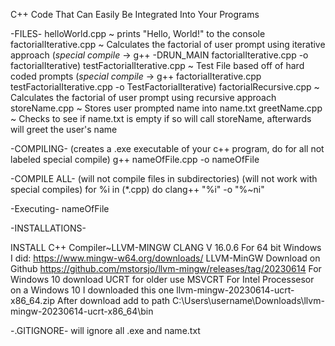 C++ Code That Can Easily Be Integrated Into Your Programs

-FILES-
helloWorld.cpp ~ prints "Hello, World!" to the console
factorialIterative.cpp ~ Calculates the factorial of user prompt using iterative approach (*special compile* -> g++ -DRUN_MAIN factorialIterative.cpp -o factorialIterative)
testFactorialIterative.cpp ~ Test File based off of hard coded prompts (*special compile* -> g++ factorialIterative.cpp testFactorialIterative.cpp -o TestFactorialIterative)
factorialRecursive.cpp ~ Calculates the factorial of user prompt using recursive approach 
storeName.cpp ~ Stores user prompted name into name.txt
greetName.cpp ~ Checks to see if name.txt is empty if so will call storeName, afterwards will greet the user's name

-COMPILING- (creates a .exe executable of your c++ program, do for all not labeled special compile)
g++ nameOfFile.cpp -o nameOfFile

-COMPILE ALL- (will not compile files in subdirectories) (will not work with special compiles)
for %i in (*.cpp) do clang++ "%i" -o "%~ni"

-Executing-
nameOfFile

-INSTALLATIONS-

INSTALL C++ Compiler~LLVM-MINGW CLANG V 16.0.6
For 64 bit Windows I did: https://www.mingw-w64.org/downloads/     LLVM-MinGW
Download on Github https://github.com/mstorsjo/llvm-mingw/releases/tag/20230614
For Windows 10 download UCRT for older use MSVCRT
For Intel Processesor on a Windows 10 I downloaded this one llvm-mingw-20230614-ucrt-x86_64.zip 
After download add to path C:\Users\username\Downloads\llvm-mingw-20230614-ucrt-x86_64\bin

-.GITIGNORE-
will ignore all .exe and name.txt
